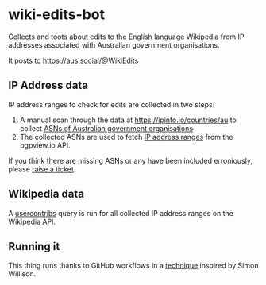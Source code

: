 # wiki-edits-bot

Collects and toots about edits to the English language Wikipedia from IP addresses associated with Australian government organisations.

It posts to https://aus.social/@WikiEdits

## IP Address data

IP address ranges to check for edits are collected in two steps:

1. A manual scan through the data at https://ipinfo.io/countries/au to collect [ASNs of Australian government organisations](data/asns.js)
2. The collected ASNs are used to fetch [IP address ranges](data/asns/) from the bgpview.io API.

If you think there are missing ASNs or any have been included erroniously, please [raise a ticket](https://github.com/drzax/wiki-edits-bot/issues/new).

## Wikipedia data

A [usercontribs](https://www.mediawiki.org/w/api.php?action=help&modules=query%2Busercontribs) query is run for all collected IP address ranges on the Wikipedia API.

## Running it

This thing runs thanks to GitHub workflows in a [technique](https://simonwillison.net/series/git-scraping/) inspired by Simon Willison.
